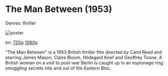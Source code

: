 # The Man Between (1953)

Genres: thriller

![poster](http://image.tmdb.org/t/p/w500/2lvwhw7iXl1kZSBz8mtIyTsXeh6.jpg)

en:
  [720p](magnet:?xt=urn:btih:D3EEBB8F02B67E9FC5CD5A8CB1EFD5107932E11B&tr=udp://glotorrents.pw:6969/announce&tr=udp://tracker.opentrackr.org:1337/announce&tr=udp://torrent.gresille.org:80/announce&tr=udp://tracker.openbittorrent.com:80&tr=udp://tracker.coppersurfer.tk:6969&tr=udp://tracker.leechers-paradise.org:6969&tr=udp://p4p.arenabg.ch:1337&tr=udp://tracker.internetwarriors.net:1337)
  [1080p](magnet:?xt=urn:btih:F70751BD2D05B42108322185C4F39546703C5592&tr=udp://glotorrents.pw:6969/announce&tr=udp://tracker.opentrackr.org:1337/announce&tr=udp://torrent.gresille.org:80/announce&tr=udp://tracker.openbittorrent.com:80&tr=udp://tracker.coppersurfer.tk:6969&tr=udp://tracker.leechers-paradise.org:6969&tr=udp://p4p.arenabg.ch:1337&tr=udp://tracker.internetwarriors.net:1337)
  


"The Man Between" is a 1953 British thriller film directed by Carol Reed and starring James Mason, Claire Bloom, Hildegard Knef and Geoffrey Toone. A British woman on a visit to post-war Berlin is caught up in an espionage ring smuggling secrets into and out of the Eastern Bloc.